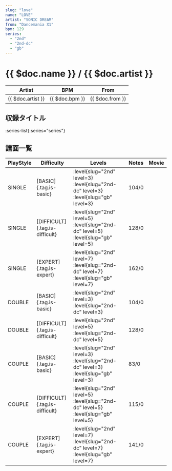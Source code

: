 ```yaml
---
slug: "love"
name: "LOVE"
artist: "SONIC DREAM"
from: "Dancemania X1"
bpm: 129
series:
  - "2nd"
  - "2nd-dc"
  - "gb"
---
```


# {{ $doc.name }} / {{ $doc.artist }}

|Artist|BPM|From|
|------|---|----|
|{{ $doc.artist }}|{{ $doc.bpm }}|{{ $doc.from }}|

## 収録タイトル

:series-list{:series="series"}

## 譜面一覧

|PlayStyle|Difficulty|Levels|Notes|Movie|
|---------|----------|------|-----|-----|
|SINGLE|[BASIC]{.tag.is-basic}|:level{slug="2nd" level=3} :level{slug="2nd-dc" level=3} :level{slug="gb" level=3}|104/0||
|SINGLE|[DIFFICULT]{.tag.is-difficult}|:level{slug="2nd" level=5} :level{slug="2nd-dc" level=5} :level{slug="gb" level=5}|128/0||
|SINGLE|[EXPERT]{.tag.is-expert}|:level{slug="2nd" level=7} :level{slug="2nd-dc" level=7} :level{slug="gb" level=7}|162/0||
|DOUBLE|[BASIC]{.tag.is-basic}|:level{slug="2nd" level=3} :level{slug="2nd-dc" level=3}|104/0||
|DOUBLE|[DIFFICULT]{.tag.is-difficult}|:level{slug="2nd" level=5} :level{slug="2nd-dc" level=5}|128/0||
|COUPLE|[BASIC]{.tag.is-basic}|:level{slug="2nd" level=3} :level{slug="2nd-dc" level=3} :level{slug="gb" level=3}|83/0||
|COUPLE|[DIFFICULT]{.tag.is-difficult}|:level{slug="2nd" level=5} :level{slug="2nd-dc" level=5} :level{slug="gb" level=5}|115/0||
|COUPLE|[EXPERT]{.tag.is-expert}|:level{slug="2nd" level=7} :level{slug="2nd-dc" level=7} :level{slug="gb" level=7}|141/0||
